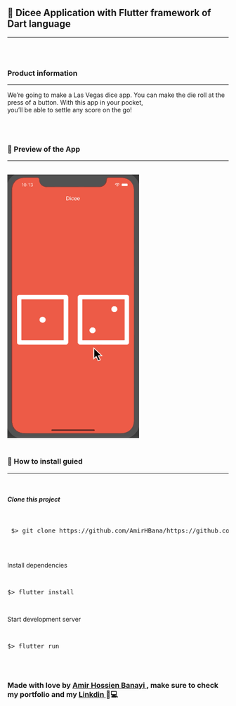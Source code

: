 
<h2> 🎲 <strong> Dicee </strong> Application with Flutter framework of Dart language </h2>

<hr>
<br>
<br>

<h3> Product information </h3>

<hr>
<p> We’re going to make a Las Vegas dice app. You can make the die roll at the press of a button. With this app in your pocket,<br>
  you’ll be able to settle any score on the go! </p>

  <br> <br>

<h3> 🚀 Preview of the App </h3>

<hr>
<br>

<img src="https://github.com/AmirHBana/Flutter-application-Dicee/blob/main/dicee.gif" alt="Dicee app" width="300" height="600">

<br>
<br>

<h3> 👷 How to install guied </h3>

<hr>

<br>

<h5> Clone this project </h5>
<br>
<div class="highlight highlight-source-shell notranslate position-relative overflow-auto" dir="auto"><pre> $> git clone https://github.com/AmirHBana/https://github.com/AmirHBana/Flutter-application-Dicee.git </pre></div>


<br>
<br>

<p> Install dependencies </p>

<br>

<div class="highlight highlight-source-shell notranslate position-relative overflow-auto" dir="auto"><pre>$> flutter install</pre></div>

<br>

<p> Start development server </p>

<br>

<div class="highlight highlight-source-shell notranslate position-relative overflow-auto" dir="auto"><pre>$> flutter run</pre></div>

<br>
<br>
<h3> <strong> Made with love by <a href="https://github.com/AmirHBana/"> Amir Hossien Banayi </a> , make sure to check <strong> my portfolio </strong> and my <a href="https://www.linkedin.com/in/amirhossien-banayikhalilabad/"> Linkdin </a> 💜💻 </strong></h3>
